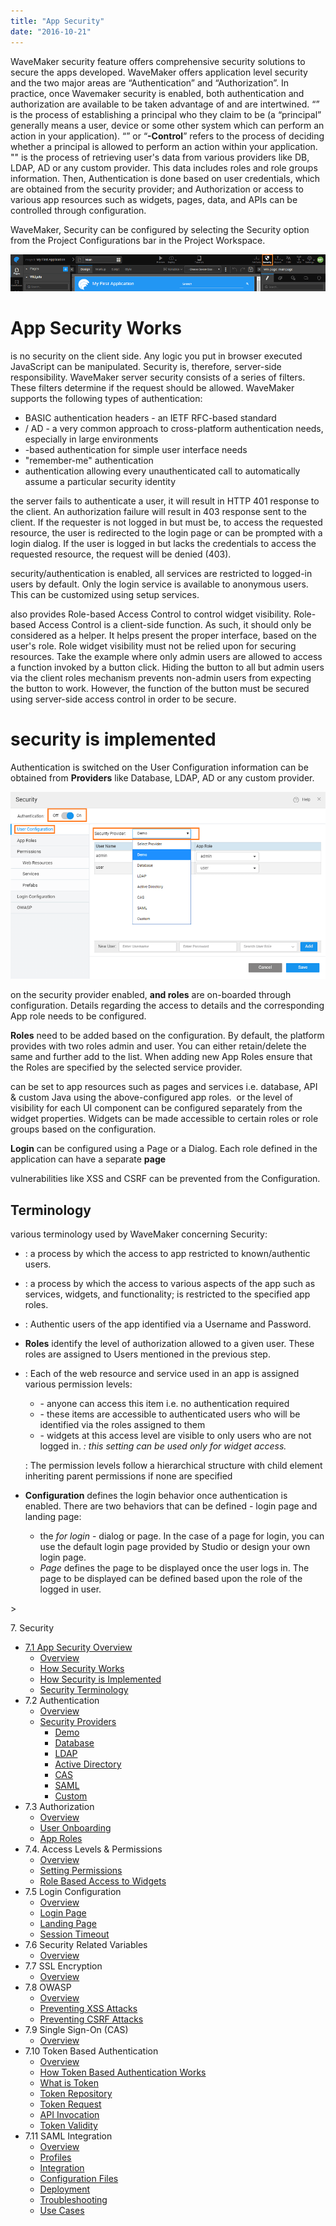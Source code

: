 ```yaml
---
title: "App Security"
date: "2016-10-21"
---
```


WaveMaker security feature offers comprehensive security solutions to secure the apps developed. WaveMaker offers application level security and the two major areas are “Authentication” and “Authorization”. In practice, once Wavemaker security is enabled, both authentication and authorization are available to be taken advantage of and are intertwined. “” is the process of establishing a principal who they claim to be (a “principal” generally means a user, device or some other system which can perform an action in your application). “” or “**\-Control**” refers to the process of deciding whether a principal is allowed to perform an action within your application. "" is the process of retrieving user's data from various providers like DB, LDAP, AD or any custom provider. This data includes roles and role groups information. Then, Authentication is done based on user credentials, which are obtained from the security provider; and Authorization or access to various app resources such as widgets, pages, data, and APIs can be controlled through configuration.

WaveMaker, Security can be configured by selecting the Security option from the Project Configurations bar in the Project Workspace.

[![sec_access](../assets/sec_access.png)](../assets/sec_access.png)

# App Security Works

is no security on the client side. Any logic you put in browser executed JavaScript can be manipulated. Security is, therefore, server-side responsibility. WaveMaker server security consists of a series of filters. These filters determine if the request should be allowed. WaveMaker supports the following types of authentication:

- BASIC authentication headers - an IETF RFC-based standard
- / AD - a very common approach to cross-platform authentication needs, especially in large environments
- \-based authentication for simple user interface needs
- "remember-me" authentication
- authentication allowing every unauthenticated call to automatically assume a particular security identity

the server fails to authenticate a user, it will result in HTTP 401 response to the client. An authorization failure will result in 403 response sent to the client. If the requester is not logged in but must be, to access the requested resource, the user is redirected to the login page or can be prompted with a login dialog. If the user is logged in but lacks the credentials to access the requested resource, the request will be denied (403).

security/authentication is enabled, all services are restricted to logged-in users by default. Only the login service is available to anonymous users. This can be customized using setup services.

also provides Role-based Access Control to control widget visibility. Role-based Access Control is a client-side function. As such, it should only be considered as a helper. It helps present the proper interface, based on the user's role. Role widget visibility must not be relied upon for securing resources. Take the example where only admin users are allowed to access a function invoked by a button click. Hiding the button to all but admin users via the client roles mechanism prevents non-admin users from expecting the button to work. However, the function of the button must be secured using server-side access control in order to be secure.

# security is implemented

Authentication is switched on the User Configuration information can be obtained from **Providers** like Database, LDAP, AD or any custom provider.

[![sec_prov](../assets/sec_prov.png)](../assets/sec_prov.png)

on the security provider enabled, **and roles** are on-boarded through configuration. Details regarding the access to details and the corresponding App role needs to be configured.

**Roles** need to be added based on the configuration. By default, the platform provides with two roles admin and user. You can either retain/delete the same and further add to the list. When adding new App Roles ensure that the Roles are specified by the selected service provider.

can be set to app resources such as pages and services i.e. database, API & custom Java using the above-configured app roles.  or the level of visibility for each UI component can be configured separately from the widget properties. Widgets can be made accessible to certain roles or role groups based on the configuration.

**Login** can be configured using a Page or a Dialog. Each role defined in the application can have a separate **page**

vulnerabilities like XSS and CSRF can be prevented from the Configuration.

## Terminology

various terminology used by WaveMaker concerning Security:

- : a process by which the access to app restricted to known/authentic users.
- : a process by which the access to various aspects of the app such as services, widgets, and functionality; is restricted to the specified app roles.
- : Authentic users of the app identified via a Username and Password.
- **Roles** identify the level of authorization allowed to a given user. These roles are assigned to Users mentioned in the previous step.
- : Each of the web resource and service used in an app is assigned various permission levels:
    
    - \- anyone can access this item i.e. no authentication required
    - \- these items are accessible to authenticated users who will be identified via the roles assigned to them
    - \- widgets at this access level are visible to only users who are not logged in. _: this setting can be used only for widget access._
    
    : The permission levels follow a hierarchical structure with child element inheriting parent permissions if none are specified
- **Configuration** defines the login behavior once authentication is enabled. There are two behaviors that can be defined - login page and landing page:
    - the _for login_ - dialog or page. In the case of a page for login, you can use the default login page provided by Studio or design your own login page.
    - _Page_ defines the page to be displayed once the user logs in. The page to be displayed can be defined based upon the role of the logged in user.

\>

7\. Security

- [7.1 App Security Overview](#)
    - [Overview](#)
    - [How Security Works](#working)
    - [How Security is Implemented](#implementation)
    - [Security Terminology](#terminology)
- 7.2 Authentication
    - [Overview](/learn/app-security/authentication/)
    - [Security Providers](/learn/app-security/authentication/#security-providers)
        - [Demo](/learn/app-security/authentication/#demo)
        - [Database](/learn/app-security/authentication/#database)
        - [LDAP](/learn/app-security/authentication/#ldap)
        - [Active Directory](/learn/app-security/authentication/#ad)
        - [CAS](/learn/app-security/authentication/#cas)
        - [SAML](/learn/app-security/authentication/#saml)
        - [Custom](/learn/app-security/authentication/#custom)
- 7.3 Authorization
    - [Overview](/learn/app-security/authorization/)
    - [User Onboarding](/learn/app-security/authorization/#user-onboarding)
    - [App Roles](/learn/app-security/authorization/#app-roles)
- 7.4. Access Levels & Permissions
    - [Overview](/learn/app-security/access-levels-permissions/)
    - [Setting Permissions](/learn/app-security/access-levels-permissions/#setting-permissions)
    - [Role Based Access to Widgets](/learn/app-security/access-levels-permissions/#role-based-access)
- 7.5 Login Configuration
    - [Overview](/learn/app-security/login-configuration/)
    - [Login Page](/learn/app-security/login-configuration/#login-page)
    - [Landing Page](/learn/app-security/login-configuration/#landing-page)
    - [Session Timeout](/learn/app-security/login-configuration/#session-timeout)
- 7.6 Security Related Variables
    - [Overview](/learn/app-security/security-variables)
- 7.7 SSL Encryption
    - [Overview](/learn/app-security/ssl-encryption/)
- 7.8 OWASP
    - [Overview](/learn/app-security/owasp/)
    - [Preventing XSS Attacks](/learn/app-security/owasp/#xss)
    - [Preventing CSRF Attacks](/learn/app-security/owasp/#csrf)
- 7.9 Single Sign-On (CAS)
    - [Overview](/learn/app-security/central-authentication-system/)
- 7.10 Token Based Authentication
    - [Overview](/learn/app-security/token-based-authentication/)
    - [How Token Based Authentication Works](/learn/app-security/token-based-authentication/#working)
    - [What is Token](/learn/app-security/token-based-authentication/#token)
    - [Token Repository](/learn/app-security/token-based-authentication/#token-repository)
    - [Token Request](/learn/app-security/token-based-authentication/#token-request)
    - [API Invocation](/learn/app-security/token-based-authentication/#api-invocation)
    - [Token Validity](/learn/app-security/token-based-authentication/#token-validity)
- 7.11 SAML Integration
    - [Overview](/learn/app-development/app-security/saml-integration/)
    - [Profiles](/learn/app-development/app-security/saml-integration/#profiles)
    - [Integration](/learn/app-development/app-security/saml-integration/#integration)
    - [Configuration Files](/learn/app-development/app-security/saml-integration/#files)
    - [Deployment](/learn/app-development/app-security/saml-integration/#deployment)
    - [Troubleshooting](/learn/app-development/app-security/saml-integration/#troubleshooting)
    - [Use Cases](/learn/app-development/app-security/saml-integration/#use-cases)
